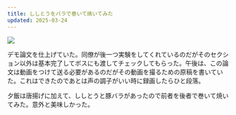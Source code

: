 ```yaml
---
title: ししとうをバラで巻いて焼いてみた
updated: 2025-03-24
---
```

![](https://i.imgur.com/TQwAP7v.jpeg)

デモ論文を仕上げていた。同僚が後一つ実験をしてくれているのだがそのセクション以外は基本完了してボスにも渡してチェックしてもらった。午後は、この論文は動画をつけて送る必要があるのだがその動画を撮るための原稿を書いていた。これはできたのであとは声の調子がいい時に録画したらひと段落。

夕飯は唐揚げに加えて、ししとうと豚バラがあったので前者を後者で巻いて焼いてみた。意外と美味しかった。